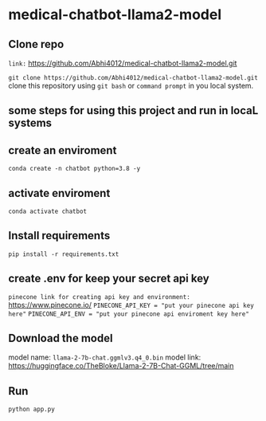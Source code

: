 # medical-chatbot-llama2-model

## Clone repo
`link:` https://github.com/Abhi4012/medical-chatbot-llama2-model.git

```git clone https://github.com/Abhi4012/medical-chatbot-llama2-model.git``` clone this repository using `git bash` or `command prompt` in you local system.


## some steps for using this project and run in locaL systems
## create an enviroment
`conda create -n chatbot python=3.8 -y`

## activate enviroment
`conda activate chatbot`

## Install requirements
`pip install -r requirements.txt`


## create .env for keep your secret api key
```pinecone link for creating api key and environment:``` https://www.pinecone.io/
`PINECONE_API_KEY = "put your pinecone api key here"`
`PINECONE_API_ENV = "put your pinecone api enviroment key here"`

## Download the model
model name:
`llama-2-7b-chat.ggmlv3.q4_0.bin`
model link:
https://huggingface.co/TheBloke/Llama-2-7B-Chat-GGML/tree/main


## Run 
`python app.py`